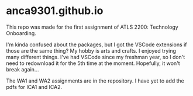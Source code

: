 # anca9301.github.io


This repo was made for the first assignment of ATLS 2200: Technology Onboarding.

I'm kinda confused about the packages, but I got the VSCode extensions if those are the same thing? My hobby is arts and crafts. I enjoyed trying many different things. I've had VSCode since my freshman year, so I don't need to redownload it for the 5th time at the moment. Hopefully, it won't break again...

The WA1 and WA2 assignments are in the repository. I have yet to add the pdfs for ICA1 and ICA2.